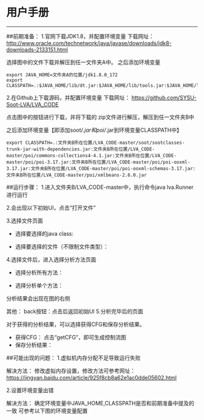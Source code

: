 # 用户手册

------

##前期准备：
1.官网下载JDK1.8，并配置环境变量
下载网址：
http://www.oracle.com/technetwork/java/javase/downloads/jdk8-downloads-2133151.html

选择图中的文件下载并解压到任一文件夹A中。
之后添加环境变量
```
export JAVA_HOME=文件夹A的位置/jdk1.8.0_172
export CLASSPATH=.:$JAVA_HOME/lib/dt.jar:$JAVA_HOME/lib/tools.jar:$JAVA_HOME/lib
```
2.在Github上下载源码，并配置环境变量
下载网址：
https://github.com/SYSU-Soot-LVA/LVA_CODE


点击图中的按钮进行下载，并将下载的 zip文件进行解压，解压到任一文件夹B中

之后添加环境变量【即添加soot/*.jar和poi/*.jar到环境变量CLASSPATH中】
```
export CLASSPATH=.:文件夹B所在位置/LVA_CODE-master/soot/sootclasses-trunk-jar-with-dependencies.jar:文件夹B所在位置/LVA_CODE-master/poi/commons-collections4-4.1.jar:文件夹B所在位置/LVA_CODE-master/poi/poi-3.17.jar:文件夹B所在位置/LVA_CODE-master/poi/poi-ooxml-3.17.jar:文件夹B所在位置/LVA_CODE-master/poi/poi-ooxml-schemas-3.17.jar:文件夹B所在位置/LVA_CODE-master/poi/xmlbeans-2.6.0.jar
```
##运行步骤：
1.进入文件夹B/LVA_CODE-master中，执行命令java lva.Runner进行运行


2.会出现以下初始UI，点击“打开文件”

3.选择文件页面

* 选择要选择的java class:



* 选择要选择的文件（不限制文件类型）：



4.选择文件后，进入选择分析方法页面

 * 选择分析所有方法：




 * 选择分析单个方法：



分析结果会出现在图的右侧

其他：
    back按钮：点击后返回初始UI
5.分析完毕后的页面

对于获得的分析结果，可以选择获得CFG和保存分析结果。
* 获得CFG：
点击“getCFG”，即可生成控制流图
* 保存分析结果：








##可能出现的问题：
1.虚拟机内存分配不足导致运行失败

解决方法：
修改虚拟内存设置，修改方法可参考网址：
https://jingyan.baidu.com/article/925f8cb8a62e1ac0dde05602.html

2.设置环境变量出错

解决方法：
确定环境变量中JAVA_HOME,CLASSPATH是否和前期准备中提及的一致
可参考以下图的环境变量配置




